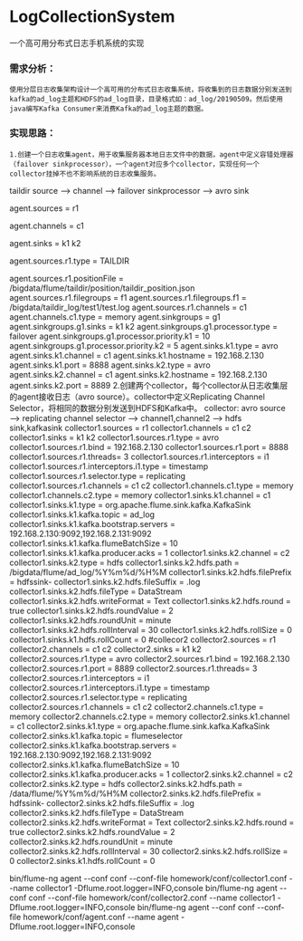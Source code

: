 # LogCollectionSystem
一个高可用分布式日志手机系统的实现

### 需求分析：
    使用分层日志收集架构设计一个高可用的分布式日志收集系统，将收集到的日志数据分别发送到kafka的ad_log主题和HDFS的ad_log目录，目录格式如：ad_log/20190509。然后使用java编写Kafka Consumer来消费Kafka的ad_log主题的数据。
### 实现思路：
    1.创建一个日志收集agent，用于收集服务器本地日志文件中的数据，agent中定义容错处理器（failover sinkprocessor），一个agent对应多个collector，实现任何一个collector挂掉不也不影响系统的日志收集服务。
    
taildir source —> channel —> failover sinkprocessor —> avro sink

agent.sources = r1 

agent.channels = c1

agent.sinks = k1 k2

agent.sources.r1.type = TAILDIR

agent.sources.r1.positionFile = /bigdata/flume/taildir/position/taildir_position.json
agent.sources.r1.filegroups = f1
agent.sources.r1.filegroups.f1 = /bigdata/taildir_log/test1/test.log 
agent.sources.r1.channels = c1
agent.channels.c1.type = memory
agent.sinkgroups = g1
agent.sinkgroups.g1.sinks = k1 k2
agent.sinkgroups.g1.processor.type = failover
agent.sinkgroups.g1.processor.priority.k1 = 10
agent.sinkgroups.g1.processor.priority.k2 = 5
agent.sinks.k1.type = avro
agent.sinks.k1.channel = c1
agent.sinks.k1.hostname = 192.168.2.130
agent.sinks.k1.port = 8888
agent.sinks.k2.type = avro
agent.sinks.k2.channel = c1
agent.sinks.k2.hostname = 192.168.2.130
agent.sinks.k2.port = 8889
    2.创建两个collector，每个collector从日志收集层的agent接收日志（avro source）。collector中定义Replicating Channel Selector，将相同的数据分别发送到HDFS和Kafka中。
collector:  avro source —> replicating channel selector —> channel1,channel2 —> hdfs sink,kafkasink
collector1.sources = r1
collector1.channels = c1 c2
collector1.sinks = k1 k2
collector1.sources.r1.type = avro
collector1.sources.r1.bind = 192.168.2.130
collector1.sources.r1.port = 8888
collector1.sources.r1.threads= 3
collector1.sources.r1.interceptors = i1
collector1.sources.r1.interceptors.i1.type = timestamp
collector1.sources.r1.selector.type = replicating
collector1.sources.r1.channels = c1 c2
collector1.channels.c1.type = memory 
collector1.channels.c2.type = memory 
collector1.sinks.k1.channel = c1
collector1.sinks.k1.type = org.apache.flume.sink.kafka.KafkaSink
collector1.sinks.k1.kafka.topic = ad_log
collector1.sinks.k1.kafka.bootstrap.servers = 192.168.2.130:9092,192.168.2.131:9092
collector1.sinks.k1.kafka.flumeBatchSize = 10
collector1.sinks.k1.kafka.producer.acks = 1
collector1.sinks.k2.channel = c2
collector1.sinks.k2.type = hdfs
collector1.sinks.k2.hdfs.path = /bigdata/flume/ad_log/%Y%m%d/%H%M
collector1.sinks.k2.hdfs.filePrefix = hdfssink-
collector1.sinks.k2.hdfs.fileSuffix = .log
collector1.sinks.k2.hdfs.fileType = DataStream
collector1.sinks.k2.hdfs.writeFormat = Text
collector1.sinks.k2.hdfs.round = true
collector1.sinks.k2.hdfs.roundValue = 2
collector1.sinks.k2.hdfs.roundUnit = minute
collector1.sinks.k2.hdfs.rollInterval = 30
collector1.sinks.k2.hdfs.rollSize = 0
collector1.sinks.k1.hdfs.rollCount = 0
#collecor2
collector2.sources = r1
collector2.channels = c1 c2
collector2.sinks = k1 k2
collector2.sources.r1.type = avro
collector2.sources.r1.bind = 192.168.2.130
collector2.sources.r1.port = 8889
collector2.sources.r1.threads= 3
collector2.sources.r1.interceptors = i1
collector2.sources.r1.interceptors.i1.type = timestamp
collector2.sources.r1.selector.type = replicating
collector2.sources.r1.channels = c1 c2
collector2.channels.c1.type = memory 
collector2.channels.c2.type = memory
collector2.sinks.k1.channel = c1
collector2.sinks.k1.type = org.apache.flume.sink.kafka.KafkaSink
collector2.sinks.k1.kafka.topic = flumeselector
collector2.sinks.k1.kafka.bootstrap.servers = 192.168.2.130:9092,192.168.2.131:9092
collector2.sinks.k1.kafka.flumeBatchSize = 10
collector2.sinks.k1.kafka.producer.acks = 1
collector2.sinks.k2.channel = c2
collector2.sinks.k2.type = hdfs
collector2.sinks.k2.hdfs.path = /data/flume/%Y%m%d/%H%M
collector2.sinks.k2.hdfs.filePrefix = hdfssink-
collector2.sinks.k2.hdfs.fileSuffix = .log
collector2.sinks.k2.hdfs.fileType = DataStream
collector2.sinks.k2.hdfs.writeFormat = Text
collector2.sinks.k2.hdfs.round = true
collector2.sinks.k2.hdfs.roundValue = 2
collector2.sinks.k2.hdfs.roundUnit = minute
collector2.sinks.k2.hdfs.rollInterval = 30
collector2.sinks.k2.hdfs.rollSize = 0
collector2.sinks.k1.hdfs.rollCount = 0

bin/flume-ng agent --conf conf --conf-file homework/conf/collector1.conf --name collector1 -Dflume.root.logger=INFO,console
bin/flume-ng agent --conf conf --conf-file homework/conf/collector2.conf --name collector1 -Dflume.root.logger=INFO,console
bin/flume-ng agent --conf conf --conf-file homework/conf/agent.conf --name agent -Dflume.root.logger=INFO,console 
